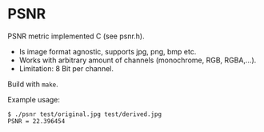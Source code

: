 # PSNR

PSNR metric implemented C (see psnr.h).

- Is image format agnostic, supports jpg, png, bmp etc.
- Works with arbitrary amount of channels (monochrome, RGB, RGBA,...).
- Limitation: 8 Bit per channel.

Build with `make`.

Example usage:
```
$ ./psnr test/original.jpg test/derived.jpg 
PSNR = 22.396454
```
